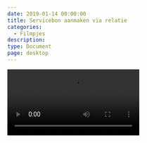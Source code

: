 ```yaml
---
date: 2019-01-14 00:00:00
title: Servicebon aanmaken via relatie
categories:
  - Filmpjes
description:
type: Document
page: desktop
---
```



<video autoplay>
  <source src="https://help.ignissoftware.nl/videos/id.Servicebon.aanmaken.via.relatiekaart.mp4" type="video/mp4">
  Your browser does not support the video tag.
</video>